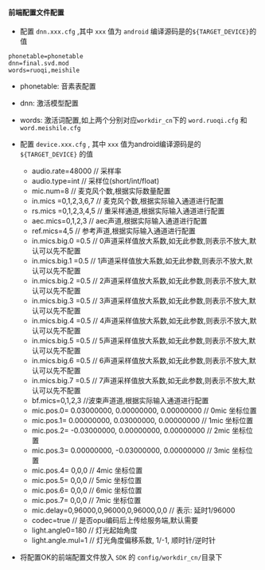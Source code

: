 #### 前端配置文件配置
- 配置 ```dnn.xxx.cfg``` ,其中 ```xxx``` 值为 ```android``` 编译源码是的```${TARGET_DEVICE}```的值
```
phonetable=phonetable
dnn=final.svd.mod
words=ruoqi,meishile
```
 - phonetable: 音素表配置
 - dnn: 激活模型配置
 - words: 激活词配置,如上两个分别对应```workdir_cn```下的 ```word.ruoqi.cfg``` 和 ```word.meishile.cfg```
 
- 配置 ```device.xxx.cfg``` , 其中 ```xxx``` 值为android编译源码是的 ```${TARGET_DEVICE}``` 的值
  - audio.rate=48000 // 采样率
  - audio.type=int // 采样位(short/int/float)
  - mic.num=8  // 麦克风个数,根据实际数量配置
  - in.mics =0,1,2,3,6,7 // 麦克风个数,根据实际输入通道进行配置
  - rs.mics =0,1,2,3,4,5 // 重采样通道,根据实际输入通道进行配置
  - aec.mics=0,1,2,3 // aec声道,根据实际输入通道进行配置
  - ref.mics=4,5 // 参考声道,根据实际输入通道进行配置
  - in.mics.big.0 =0.5 // 0声道采样值放大系数,如无此参数,则表示不放大,默认可以先不配置
  - in.mics.big.1 =0.5 // 1声道采样值放大系数,如无此参数,则表示不放大,默认可以先不配置
  - in.mics.big.2 =0.5 // 2声道采样值放大系数,如无此参数,则表示不放大,默认可以先不配置
  - in.mics.big.3 =0.5 // 3声道采样值放大系数,如无此参数,则表示不放大,默认可以先不配置
  - in.mics.big.4 =0.5 // 4声道采样值放大系数,如无此参数,则表示不放大,默认可以先不配置
  - in.mics.big.5 =0.5 // 5声道采样值放大系数,如无此参数,则表示不放大,默认可以先不配置
  - in.mics.big.6 =0.5 // 6声道采样值放大系数,如无此参数,则表示不放大,默认可以先不配置
  - in.mics.big.7 =0.5 // 7声道采样值放大系数,如无此参数,则表示不放大,默认可以先不配置
  - bf.mics=0,1,2,3  //波束声道道,根据实际输入通道进行配置
  - mic.pos.0= 0.03000000, 0.00000000, 0.00000000 // 0mic 坐标位置
  - mic.pos.1= 0.00000000, 0.03000000, 0.00000000 // 1mic 坐标位置
  - mic.pos.2= -0.03000000, 0.00000000, 0.00000000 // 2mic 坐标位置
  - mic.pos.3= 0.00000000, -0.03000000, 0.00000000 // 3mic 坐标位置
  - mic.pos.4= 0,0,0 // 4mic 坐标位置
  - mic.pos.5= 0,0,0 // 5mic 坐标位置
  - mic.pos.6= 0,0,0 // 6mic 坐标位置
  - mic.pos.7= 0,0,0 // 7mic 坐标位置
  - mic.delay=0,96000,0,96000,0,96000,0,0 // 表示: 延时1/96000
  - codec=true // 是否opu编码后上传给服务端,默认需要
  - light.angle0=180 // 灯光起始角度
  - light.angle.mul=1 // 灯光角度偏移系数, 1/-1, 顺时针/逆时针

- 将配置OK的前端配置文件放入 ```SDK``` 的 ```config/workdir_cn/```目录下


